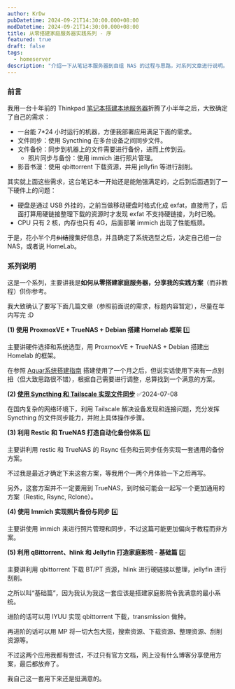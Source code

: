 ```yaml
---
author: KrDw
pubDatetime: 2024-09-21T14:30:00.000+08:00
modDatetime: 2024-09-21T14:30:00.000+08:00
title: 从零搭建家庭服务器实践系列 - 序
featured: true
draft: false
tags:
  - homeserver
description: "介绍一下从笔记本服务器到自组 NAS 的过程与思路，对系列文章进行说明。"
---
```


### 前言

我用一台十年前的 Thinkpad [笔记本搭建本地服务器](../building-homeserver-with-laptop/)折腾了小半年之后，大致确定了自己的需求：

- 一台能 7\*24 小时运行的机器，方便我部署应用满足下面的需求。
- 文件同步：使用 Syncthing 在多台设备之间同步文件。
- 文件备份：同步到机器上的文件需要进行备份，进而上传到云。
  - 照片同步与备份：使用 immich 进行照片管理。
- 影音书漫：使用 qbittorrent 下载资源，并用 jellyfin 等进行刮削。

其实就上面这些需求，这台笔记本一开始还是能勉强满足的，之后到后面遇到了一下硬件上的问题：

- 硬盘是通过 USB 外挂的，之前当做移动硬盘时格式化成 exfat，直接用了，后面打算用硬链接整理下载的资源时才发现 exfat 不支持硬链接，为时已晚。
- CPU 只有 2 核，内存也只有 4G，后面部署 immich 出现了性能瓶颈。

于是，花小半个月~~纠结~~搜集好信息，并且确定了系统选型之后，决定自己组一台 NAS，或者说 HomeLab。

### 系列说明

这是一个系列，主要讲我是**如何从零搭建家庭服务器，分享我的实践方案**（而非教程）供你参考。

我大致确认了要写下面几篇文章（参照前面说的需求，标题内容暂定），尽量在年内写完 :D

**(1) 使用 ProxmoxVE + TrueNAS + Debian 搭建 Homelab 框架** 1️⃣

主要讲硬件选择和系统选型，用 ProxmoxVE + TrueNAS + Debian 搭建出 Homelab 的框架。

在参照 [Aquar系统搭建指南](https://github.com/firemakergk/aquar-build-helper) 搭建使用了一个月之后，但说实话使用下来有一点别扭（但大致思路很不错），根据自己需要进行调整，总算找到一个满意的方案。

**(2) [使用 Syncthing 和 Tailscale 实现文件同步](../file-sync-syncthing-tailscale/)** ✅2024-07-08

在国内复杂的网络环境下，利用 Tailscale 解决设备发现和连接问题，充分发挥 Syncthing 的文件同步能力，并附上具体操作步骤。

**(3) 利用 Restic 和 TrueNAS 打造自动化备份体系** 3️⃣

主要讲利用 restic 和 TrueNAS 的 Rsync 任务和云同步任务实现一套通用的备份方案。

不过我是最近才确定下来这套方案，等我用个一两个月体验一下之后再写。

另外，这套方案并不一定要用到 TrueNAS，到时候可能会一起写一个更加通用的方案（Restic, Rsync, Rclone）。

**(4) 使用 Immich 实现照片备份与同步** 4️⃣

主要讲使用 immich 来进行照片管理和同步，不过这篇可能更加偏向于教程而非方案。

**(5) 利用 qBittorrent、hlink 和 Jellyfin 打造家庭影院 - 基础篇** 2️⃣

主要讲利用 qbittorrent 下载 BT/PT 资源，hlink 进行硬链接以整理，jellyfin 进行刮削。

之所以叫“基础篇”，因为我认为我这一套应该是搭建家庭影院令我满意的最小系统。

进阶的话可以用 IYUU 实现 qbittorrent 下载，transmission 做种。

再进阶的话可以用 MP 将一切大包大揽，搜索资源、下载资源、整理资源、刮削资源等。

不过这两个应用我都有尝试，不过只有官方文档，网上没有什么博客分享使用方案，最后都放弃了。

我自己这一套用下来还是挺满意的。